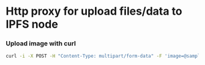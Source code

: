 # Http proxy for upload files/data to IPFS node

### Upload image with curl

```bash
curl -i -X POST -H "Content-Type: multipart/form-data" -F 'image=@samples/cat.png' http://localhost:9000/upload/image
```
